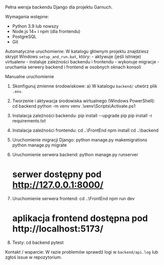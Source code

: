 Pełna wersja backendu Django dla projektu Garnuch.

Wymagania wstępne:

- Python 3.9 lub nowszy
- Node.js 14+ i npm (dla frontendu)
- PostgreSQL
- Git

Automatyczne uruchomienie:
W katalogu głównym projektu znajdziesz skrypt Windows `setup_and_run.bat`,
który: - aktywuje (jeśli istnieje) virtualenv - instaluje zależności backendu i frontendu - wykonuje migracje - uruchamia serwery backend i frontend w osobnych oknach konsoli

Manualne uruchomienie

1. Skonfiguruj zmienne środowiskowe:
   a) W katalogu `backend/` utwórz plik `.env`.

2. Tworzenie i aktywacja środowiska wirtualnego (Windows PowerShell):
   cd backend
   python -m venv venv
   .\venv\Scripts\Activate.ps1

3. Instalacja zależności backendu:
   pip install --upgrade pip
   pip install -r requirements.txt

4. Instalacja zależności frontendu:
   cd ..\FrontEnd
   npm install
   cd ..\backend

5. Uruchomienie migracji Django:
   python manage.py makemigrations
   python manage.py migrate

6. Uruchomienie serwera backend:
   python manage.py runserver

   # serwer dostępny pod http://127.0.0.1:8000/

7. Uruchomienie serwera frontend:
   cd ..\FrontEnd
   npm run dev

   # aplikacja frontend dostępna pod http://localhost:5173/

8. Testy:
   cd backend
   pytest

Kontakt / wsparcie:
W razie problemów sprawdź logi w `backend/api.log` lub zgłoś issue w repozytorium.
